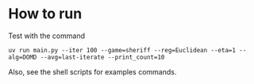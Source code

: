 
# How to run

Test with the command 

``uv run main.py --iter 100 --game=sheriff --reg=Euclidean --eta=1 --alg=DOMD --avg=last-iterate --print_count=10``

Also, see the shell scripts for examples commands.